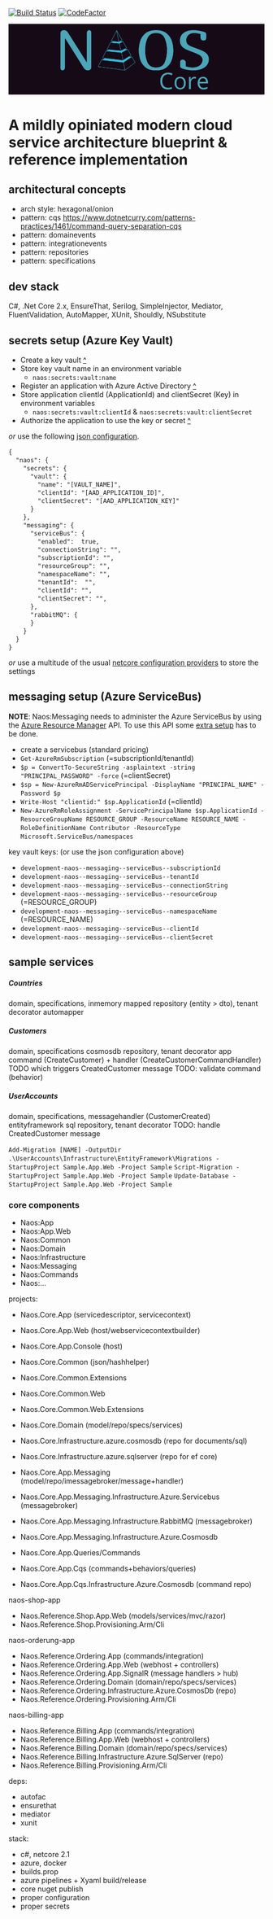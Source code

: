 [![Build Status](https://dev.azure.com/doomsday32/Naos/_apis/build/status/vip32.Naos)](https://dev.azure.com/doomsday32/Naos/_build/latest?definitionId=1)
[![CodeFactor](https://www.codefactor.io/repository/github/vip32/naos.core/badge)](https://www.codefactor.io/repository/github/vip32/naos.core)

![Alt text](/docs/logo.png?raw=true "Naos")

<p align="center"><h1>A mildly opiniated modern cloud service architecture blueprint & reference implementation</h1></p>

## architectural concepts
- arch style: hexagonal/onion
- pattern: cqs https://www.dotnetcurry.com/patterns-practices/1461/command-query-separation-cqs
- pattern: domainevents
- pattern: integrationevents
- pattern: repositories
- pattern: specifications

## dev stack
C#, .Net Core 2.x, EnsureThat, Serilog, SimpleInjector, Mediator, FluentValidation, AutoMapper, XUnit, Shouldly, NSubstitute

## secrets setup (Azure Key Vault)
- Create a key vault [^](https://docs.microsoft.com/en-us/azure/key-vault/key-vault-get-started)
- Store key vault name in an environment variable
  - `naos:secrets:vault:name`
- Register an application with Azure Active Directory [^](https://docs.microsoft.com/en-us/azure/key-vault/key-vault-get-started)
- Store application clientId (ApplicationId) and clientSecret (Key) in environment variables
  - `naos:secrets:vault:clientId` & `naos:secrets:vault:clientSecret`
- Authorize the application to use the key or secret [^](https://docs.microsoft.com/en-us/azure/key-vault/key-vault-get-started)

*or* use the following [json configuration](https://docs.microsoft.com/en-us/aspnet/core/fundamentals/configuration/?view=aspnetcore-2.1#file-configuration-provider).
```
{
  "naos": {
    "secrets": {
      "vault": {
        "name": "[VAULT_NAME]",
        "clientId": "[AAD_APPLICATION_ID]",
        "clientSecret": "[AAD_APPLICATION_KEY]"
      }
    },
    "messaging": {
      "serviceBus": {
        "enabled":  true,
        "connectionString": "",
        "subscriptionId": "",
        "resourceGroup": "",
        "namespaceName": "",
        "tenantId":  "",
        "clientId": "",
        "clientSecret": "",
      },
      "rabbitMQ": {
      }
    }
  }
}
```

*or* use a multitude of the usual [netcore configuration providers](https://docs.microsoft.com/en-us/aspnet/core/fundamentals/configuration/?view=aspnetcore-2.1#providers) to store the settings


## messaging setup (Azure ServiceBus)

**NOTE**:
Naos:Messaging needs to administer the Azure ServiceBus by using the [Azure Resource Manager](https://docs.microsoft.com/en-us/azure/azure-resource-manager/resource-group-overview) API. To use this API some [extra setup](https://tomasherceg.com/blog/post/azure-servicebus-in-net-core-managing-topics-queues-and-subscriptions-from-the-code) has to be
done.

- create a servicebus (standard pricing)
- `Get-AzureRmSubscription` (=subscriptionId/tenantId)
- `$p = ConvertTo-SecureString -asplaintext -string "PRINCIPAL_PASSWORD" -force` (=clientSecret)
- `$sp = New-AzureRmADServicePrincipal -DisplayName "PRINCIPAL_NAME" -Password $p`
- `Write-Host "clientid:" $sp.ApplicationId` (=clientId)
- `New-AzureRmRoleAssignment -ServicePrincipalName $sp.ApplicationId -ResourceGroupName RESOURCE_GROUP -ResourceName RESOURCE_NAME -RoleDefinitionName Contributor -ResourceType Microsoft.ServiceBus/namespaces`

key vault keys: (or use the json configuration above)
- `development-naos--messaging--serviceBus--subscriptionId`
- `development-naos--messaging--serviceBus--tenantId`
- `development-naos--messaging--serviceBus--connectionString`
- `development-naos--messaging--serviceBus--resourceGroup` (=RESOURCE_GROUP)
- `development-naos--messaging--serviceBus--namespaceName` (=RESOURCE_NAME)
- `development-naos--messaging--serviceBus--clientId`
- `development-naos--messaging--serviceBus--clientSecret`


## sample services

##### Countries
domain, specifications, 
inmemory mapped repository (entity > dto), tenant decorator
automapper

##### Customers
domain, specifications
cosmosdb repository, tenant decorator
app command (CreateCustomer) + handler (CreateCustomerCommandHandler) TODO which triggers CreatedCustomer message 
TODO: validate command (behavior)

##### UserAccounts
domain, specifications, 
messagehandler (CustomerCreated)
entityframework sql repository, tenant decorator
TODO: handle CreatedCustomer message

`Add-Migration [NAME] -OutputDir .\UserAccounts\Infrastructure\EntityFramework\Migrations -StartupProject Sample.App.Web -Project Sample`
`Script-Migration -StartupProject Sample.App.Web -Project Sample`
`Update-Database -StartupProject Sample.App.Web -Project Sample`

### core components
- Naos:App
- Naos:App.Web
- Naos:Common
- Naos:Domain
- Naos:Infrastructure
- Naos:Messaging
- Naos:Commands
- Naos:...

projects:

- Naos.Core.App (servicedescriptor, servicecontext)
- Naos.Core.App.Web (host/webservicecontextbuilder)
- Naos.Core.App.Console (host)

- Naos.Core.Common (json/hashhelper)
- Naos.Core.Common.Extensions
- Naos.Core.Common.Web
- Naos.Core.Common.Web.Extensions
- Naos.Core.Domain (model/repo/specs/services)
- Naos.Core.Infrastructure.azure.cosmosdb (repo for documents/sql)
- Naos.Core.Infrastructure.azure.sqlserver (repo for ef core)

- Naos.Core.App.Messaging (model/repo/imessagebroker/message+handler)
- Naos.Core.App.Messaging.Infrastructure.Azure.Servicebus (messagebroker)
- Naos.Core.App.Messaging.Infrastructure.RabbitMQ (messagebroker)
- Naos.Core.App.Messaging.Infrastructure.Azure.Cosmosdb

- Naos.Core.App.Queries/Commands
- Naos.Core.App.Cqs (commands+behaviors/queries)
- Naos.Core.App.Cqs.Infrastructure.Azure.Cosmosdb (command repo)

naos-shop-app

- Naos.Reference.Shop.App.Web (models/services/mvc/razor)
- Naos.Reference.Shop.Provisioning.Arm/Cli

naos-orderung-app

- Naos.Reference.Ordering.App (commands/integration)
- Naos.Reference.Ordering.App.Web (webhost + controllers)
- Naos.Reference.Ordering.App.SignalR (message handlers > hub)
- Naos.Reference.Ordering.Domain (domain/repo/specs/services)
- Naos.Reference.Ordering.Infrastructure.Azure.CosmosDb (repo)
- Naos.Reference.Ordering.Provisioning.Arm/Cli

naos-billing-app

- Naos.Reference.Billing.App (commands/integration)
- Naos.Reference.Billing.App.Web (webhost + controllers)
- Naos.Reference.Billing.Domain (domain/repo/specs/services)
- Naos.Reference.Billing.Infrastructure.Azure.SqlServer (repo)
- Naos.Reference.Billing.Provisioning.Arm/Cli

deps:

- autofac
- ensurethat
- mediator
- xunit

stack:

- c#, netcore 2.1
- azure, docker
- builds.prop
- azure pipelines + Xyaml build/release
- core nuget publish
- proper configuration
- proper secrets
